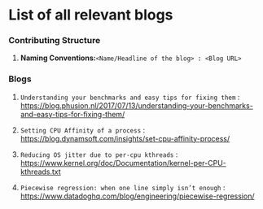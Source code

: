 # List of all relevant blogs

### Contributing Structure
    
1. **Naming Conventions:**`<Name/Headline of the blog> : <Blog URL>`

### Blogs

1. `Understanding your benchmarks and easy tips for fixing them` : https://blog.phusion.nl/2017/07/13/understanding-your-benchmarks-and-easy-tips-for-fixing-them/

2. `Setting CPU Affinity of a process` : https://blog.dynamsoft.com/insights/set-cpu-affinity-process/

3. `Reducing OS jitter due to per-cpu kthreads` : https://www.kernel.org/doc/Documentation/kernel-per-CPU-kthreads.txt

4. `Piecewise regression: when one line simply isn’t enough` : https://www.datadoghq.com/blog/engineering/piecewise-regression/
